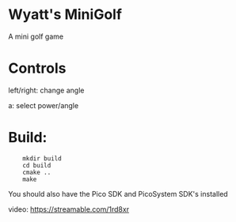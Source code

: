 # Wyatt's MiniGolf
A mini golf game

# Controls
left/right: change angle

a: select power/angle

# Build:
```
    mkdir build
    cd build
    cmake ..
    make
```
You should also have the Pico SDK and PicoSystem SDK's installed

video: https://streamable.com/1rd8xr